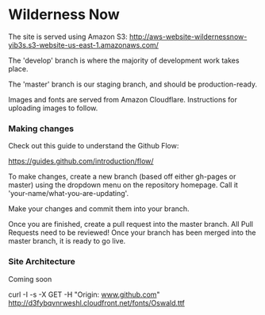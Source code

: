 # Wilderness Now

The site is served using Amazon S3: http://aws-website-wildernessnow-yib3s.s3-website-us-east-1.amazonaws.com/

The 'develop' branch is where the majority of development work takes place.

The 'master' branch is our staging branch, and should be production-ready.

Images and fonts are served from Amazon Cloudflare. Instructions for uploading images to follow.

### Making changes

Check out this guide to understand the Github Flow:

https://guides.github.com/introduction/flow/

To make changes, create a new branch (based off either gh-pages or master) using the dropdown menu on the repository homepage. Call it 'your-name/what-you-are-updating'.

Make your changes and commit them into your branch.

Once you are finished, create a pull request into the master branch. All Pull Requests need to be reviewed! Once your branch has been merged into the master branch, it is ready to go live.

### Site Architecture

Coming soon

curl -I -s -X GET -H "Origin: www.github.com" http://d3fybqvnrweshl.cloudfront.net/fonts/Oswald.ttf
